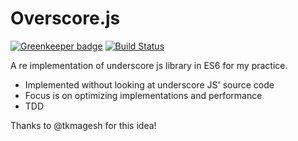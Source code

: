 # Overscore.js

[![Greenkeeper badge](https://badges.greenkeeper.io/ShashankaNataraj/Overscore.js.svg)](https://greenkeeper.io/)
[![Build Status](https://travis-ci.org/ShashankaNataraj/Overscore.js.svg?branch=master)](https://travis-ci.org/ShashankaNataraj/Overscore.js)

A re implementation of underscore js library in ES6 for my practice.

* Implemented without looking at underscore JS' source code
* Focus is on optimizing implementations and performance
* TDD

Thanks to @tkmagesh for this idea!